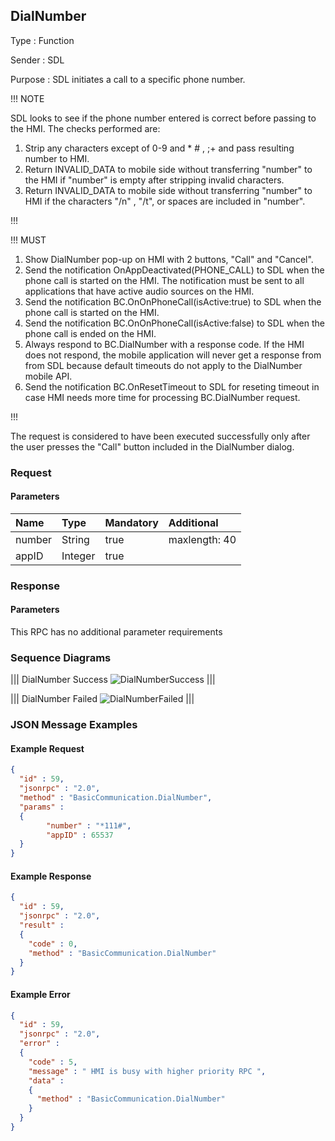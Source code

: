 ## DialNumber

Type
: Function

Sender
: SDL

Purpose
: SDL initiates a call to a specific phone number.

!!! NOTE

SDL looks to see if the phone number entered is correct before passing to the HMI. The checks performed are:

  1. Strip any characters except of 0-9 and * # , ;+ and pass resulting number to HMI.
  2. Return INVALID_DATA to mobile side without transferring "number" to the HMI if "number" is empty after stripping invalid characters.
  3. Return INVALID_DATA to mobile side without transferring "number" to HMI if the characters "/n" , "/t", or spaces are included in "number".

!!!

!!! MUST

  1. Show DialNumber pop-up on HMI with 2 buttons, "Call" and "Cancel".
  2. Send the notification OnAppDeactivated(PHONE_CALL) to SDL when the phone call is started on the HMI. The notification must be sent to all applications that have active audio sources on the HMI.
  3. Send the notification BC.OnOnPhoneCall(isActive:true) to SDL when the phone call is started on the HMI.
  3. Send the notification BC.OnOnPhoneCall(isActive:false) to SDL when the phone call is ended on the HMI.
  4. Always respond to BC.DialNumber with a response code. If the HMI does not respond, the mobile application will never get a response from from SDL because default timeouts do not apply to the DialNumber mobile API.
  5. Send the notification BC.OnResetTimeout to SDL for reseting timeout in case HMI needs more time for processing BC.DialNumber request.

!!!

The request is considered to have been executed successfully only after the user presses the "Call" button included in the DialNumber dialog.

### Request

#### Parameters

|Name|Type|Mandatory|Additional|
|:---|:---|:--------|:---------|
|number|String|true|maxlength: 40|
|appID|Integer|true||

### Response

#### Parameters

This RPC has no additional parameter requirements

### Sequence Diagrams

|||
DialNumber Success
![DialNumberSuccess](./assets/DialNumberSuccess.jpg)
|||

|||
DialNumber Failed
![DialNumberFailed](./assets/DialNumberFailed.png)
|||

### JSON Message Examples

#### Example Request

```json
{
  "id" : 59,
  "jsonrpc" : "2.0",
  "method" : "BasicCommunication.DialNumber",
  "params" :
  {
        "number" : "*111#",
        "appID" : 65537
  }
}
```

#### Example Response

```json
{
  "id" : 59,
  "jsonrpc" : "2.0",
  "result" :
  {
    "code" : 0,
    "method" : "BasicCommunication.DialNumber"
  }
}
```

#### Example Error

```json
{
  "id" : 59,
  "jsonrpc" : "2.0",
  "error" :
  {
    "code" : 5,
    "message" : " HMI is busy with higher priority RPC ",
    "data" :
    {
      "method" : "BasicCommunication.DialNumber"
    }
  }
}
```
